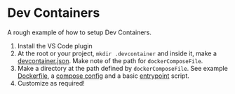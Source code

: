 # Dev Containers

A rough example of how to setup Dev Containers.

1. Install the VS Code plugin
2. At the root or your project, `mkdir .devcontainer` and inside it, make a [devcontainer.json](devcontainer.json).  Make note of the path for `dockerComposeFile`.
3. Make a directory at the path defined by `dockerComposeFile`.  See example [Dockerfile](Dockerfike.dev-container), a [compose config](docker-compose-dev-container.yaml) and a basic [entrypoint](entrypoint-dev-container.sh) script.
4. Customize as required!
